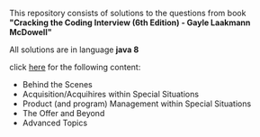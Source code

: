 This repository consists of solutions to the questions from book          
**"Cracking the Coding Interview (6th Edition) - Gayle Laakmann McDowell"**

All solutions are in language **java 8**


click [here](http://www.crackingthecodinginterview.com/indian_edition.html) for the following content:  
  * Behind the Scenes  
  * Acquisition/Acquihires within Special Situations  
  * Product (and program) Management within Special Situations  
  * The Offer and Beyond  
  * Advanced Topics                          
